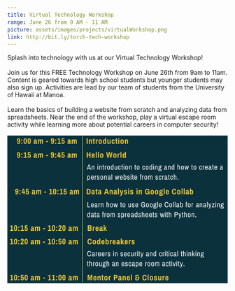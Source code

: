 ```yaml
---
title: Virtual Technology Workshop
range: June 26 from 9 AM - 11 AM
picture: assets/images/projects/virtualWorkshop.png
link: http://bit.ly/torch-tech-workshop
---
```


Splash into technology with us at our Virtual Technology Workshop!
<br/>
<br/>
Join us for this FREE Technology Workshop on June 26th from 9am to 11am. Content is geared towards high school students but younger students may also sign up. Activities are lead by our team of students from the University of Hawaii at Manoa.
<br/>
<br/>
Learn the basics of building a website from scratch and analyzing data from spreadsheets. Near the end of the workshop, play a virtual escape room activity while learning more about potential careers in computer security!
<br/>
<br/>
<img class="template-project-img" src="/assets/images/projects/schedule.png">
